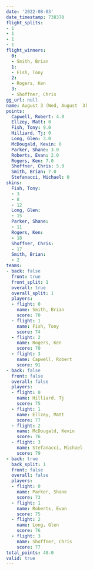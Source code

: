 ```yaml
---
date: '2022-08-03'
date_timestamp: 738370
flight_splits:
- 1
- 1
- 1
- 1
flight_winners:
  0:
  - Smith, Brian
  1:
  - Fish, Tony
  2:
  - Rogers, Ken
  3:
  - Shoffner, Chris
gg_url: null
name: August 3 (Wed, August  3)
points:
  Capwell, Robert: 4.0
  Ellzey, Matt: 0
  Fish, Tony: 9.0
  Hilliard, Tj: 0
  Long, Glen: 3.0
  McDougald, Kevin: 0
  Parker, Shane: 3.0
  Roberts, Evan: 2.0
  Rogers, Ken: 7.0
  Shoffner, Chris: 5.0
  Smith, Brian: 7.0
  Stefanacci, Michael: 0
skins:
  Fish, Tony:
  - 3
  - 8
  - 12
  Long, Glen:
  - 15
  Parker, Shane:
  - 11
  Rogers, Ken:
  - 18
  Shoffner, Chris:
  - 17
  Smith, Brian:
  - 2
teams:
- back: false
  front: true
  front_split: 1
  overall: true
  overall_split: 1
  players:
  - flight: 0
    name: Smith, Brian
    score: 70
  - flight: 1
    name: Fish, Tony
    score: 74
  - flight: 2
    name: Rogers, Ken
    score: 70
  - flight: 3
    name: Capwell, Robert
    score: 91
- back: false
  front: false
  overall: false
  players:
  - flight: 0
    name: Hilliard, Tj
    score: 75
  - flight: 1
    name: Ellzey, Matt
    score: 77
  - flight: 2
    name: McDougald, Kevin
    score: 76
  - flight: 3
    name: Stefanacci, Michael
    score: 79
- back: true
  back_split: 1
  front: false
  overall: false
  players:
  - flight: 0
    name: Parker, Shane
    score: 73
  - flight: 1
    name: Roberts, Evan
    score: 75
  - flight: 2
    name: Long, Glen
    score: 76
  - flight: 3
    name: Shoffner, Chris
    score: 77
total_points: 40.0
valid: true
---
```


